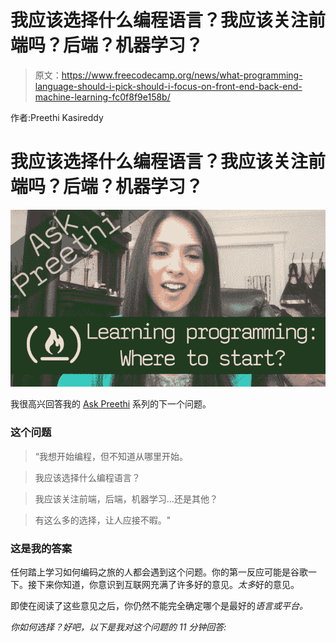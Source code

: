 # 我应该选择什么编程语言？我应该关注前端吗？后端？机器学习？

> 原文：<https://www.freecodecamp.org/news/what-programming-language-should-i-pick-should-i-focus-on-front-end-back-end-machine-learning-fc0f8f9e158b/>

作者:Preethi Kasireddy

# 我应该选择什么编程语言？我应该关注前端吗？后端？机器学习？

![1*Y6T2A6QBXoTPU0KT2FOGDQ](img/26f4dbb589ef6377f34f3d3b452b0b1c.png)

我很高兴回答我的 [Ask Preethi](https://medium.freecodecamp.org/what-are-the-most-challenging-parts-of-your-coding-journey-fbd7d3a7600f) 系列的下一个问题。

### 这个问题

> “我想开始编程，但不知道从哪里开始。

> 我应该选择什么编程语言？

> 我应该关注前端，后端，机器学习…还是其他？

> 有这么多的选择，让人应接不暇。"

### 这是我的答案

任何踏上学习如何编码之旅的人都会遇到这个问题。你的第一反应可能是谷歌一下。接下来你知道，你意识到互联网充满了许多好的意见。*太多*好的意见。

即使在阅读了这些意见之后，你仍然不能完全确定哪个是最好的*语言或平台。*

*你如何选择？好吧，以下是我对这个问题的 11 分钟回答:*
